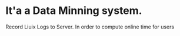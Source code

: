 # It'a a Data Minning system. 
Record Liuix Logs to Server. In order to compute online time for users
